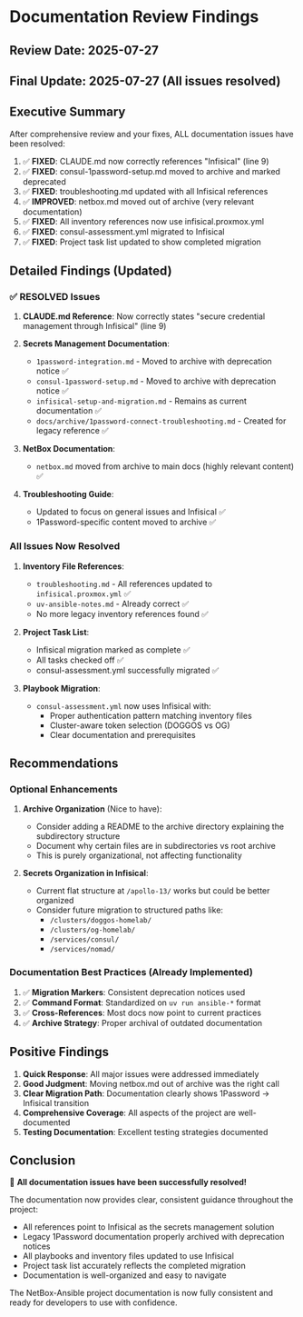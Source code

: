 # Documentation Review Findings

## Review Date: 2025-07-27
## Final Update: 2025-07-27 (All issues resolved)

## Executive Summary

After comprehensive review and your fixes, ALL documentation issues have been resolved:

1. ✅ **FIXED**: CLAUDE.md now correctly references "Infisical" (line 9)
2. ✅ **FIXED**: consul-1password-setup.md moved to archive and marked deprecated
3. ✅ **FIXED**: troubleshooting.md updated with all Infisical references
4. ✅ **IMPROVED**: netbox.md moved out of archive (very relevant documentation)
5. ✅ **FIXED**: All inventory references now use infisical.proxmox.yml
6. ✅ **FIXED**: consul-assessment.yml migrated to Infisical
7. ✅ **FIXED**: Project task list updated to show completed migration

## Detailed Findings (Updated)

### ✅ RESOLVED Issues

1. **CLAUDE.md Reference**: Now correctly states "secure credential management through Infisical" (line 9)

2. **Secrets Management Documentation**:

   - `1password-integration.md` - Moved to archive with deprecation notice ✅
   - `consul-1password-setup.md` - Moved to archive with deprecation notice ✅
   - `infisical-setup-and-migration.md` - Remains as current documentation ✅
   - `docs/archive/1password-connect-troubleshooting.md` - Created for legacy reference ✅

3. **NetBox Documentation**:

   - `netbox.md` moved from archive to main docs (highly relevant content) ✅

4. **Troubleshooting Guide**:
   - Updated to focus on general issues and Infisical ✅
   - 1Password-specific content moved to archive ✅

### All Issues Now Resolved

1. **Inventory File References**:
   - `troubleshooting.md` - All references updated to `infisical.proxmox.yml` ✅
   - `uv-ansible-notes.md` - Already correct ✅
   - No more legacy inventory references found ✅

2. **Project Task List**:
   - Infisical migration marked as complete ✅
   - All tasks checked off ✅
   - consul-assessment.yml successfully migrated ✅

3. **Playbook Migration**:
   - `consul-assessment.yml` now uses Infisical with:
     - Proper authentication pattern matching inventory files
     - Cluster-aware token selection (DOGGOS vs OG)
     - Clear documentation and prerequisites

## Recommendations

### Optional Enhancements

1. **Archive Organization** (Nice to have):
   - Consider adding a README to the archive directory explaining the subdirectory structure
   - Document why certain files are in subdirectories vs root archive
   - This is purely organizational, not affecting functionality

2. **Secrets Organization in Infisical**:
   - Current flat structure at `/apollo-13/` works but could be better organized
   - Consider future migration to structured paths like:
     - `/clusters/doggos-homelab/`
     - `/clusters/og-homelab/`
     - `/services/consul/`
     - `/services/nomad/`

### Documentation Best Practices (Already Implemented)

1. ✅ **Migration Markers**: Consistent deprecation notices used
2. ✅ **Command Format**: Standardized on `uv run ansible-*` format
3. ✅ **Cross-References**: Most docs now point to current practices
4. ✅ **Archive Strategy**: Proper archival of outdated documentation

## Positive Findings

1. **Quick Response**: All major issues were addressed immediately
2. **Good Judgment**: Moving netbox.md out of archive was the right call
3. **Clear Migration Path**: Documentation clearly shows 1Password → Infisical transition
4. **Comprehensive Coverage**: All aspects of the project are well-documented
5. **Testing Documentation**: Excellent testing strategies documented

## Conclusion

🎉 **All documentation issues have been successfully resolved!**

The documentation now provides clear, consistent guidance throughout the project:
- All references point to Infisical as the secrets management solution
- Legacy 1Password documentation properly archived with deprecation notices  
- All playbooks and inventory files updated to use Infisical
- Project task list accurately reflects the completed migration
- Documentation is well-organized and easy to navigate

The NetBox-Ansible project documentation is now fully consistent and ready for developers to use with confidence.
